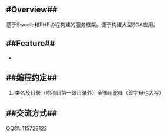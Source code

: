 #Overview##
----
基于Swoole和PHP协程构建的服务框架。便于构建大型SOA应用。


##Feature##
----
*

##编程约定##
----


1.  类名及目录（除项目第一级目录外）全部用驼峰（首字母也大写）


##交流方式##
----
QQ群: 115728122